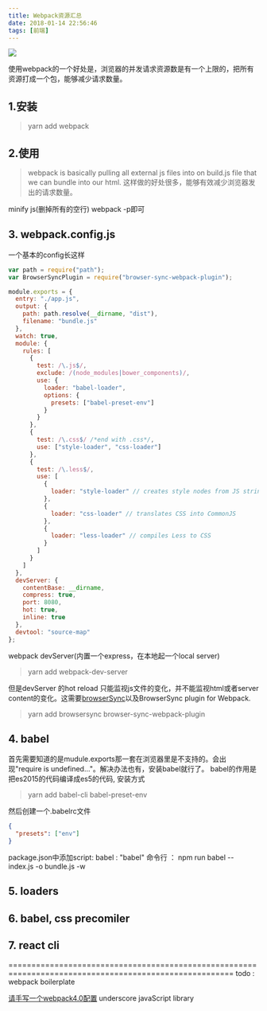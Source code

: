 ```yaml
---
title: Webpack资源汇总
date: 2018-01-14 22:56:46
tags: [前端]
---
```


![](http://www.haldir66.ga/static/imgs/hot%20coffee%20city%20life%20winter.jpg)
<!--more-->


使用webpack的一个好处是，浏览器的并发请求资源数是有一个上限的，把所有资源打成一个包，能够减少请求数量。

## 1.安装
> yarn add webpack

## 2.使用

>webpack is basically pulling  all external js files into on build.js file that we can bundle into our html.
这样做的好处很多，能够有效减少浏览器发出的请求数量。

minify js(删掉所有的空行) webpack -p即可

## 3. webpack.config.js
一个基本的config长这样
```javaScript
var path = require("path");
var BrowserSyncPlugin = require("browser-sync-webpack-plugin");

module.exports = {
  entry: "./app.js",
  output: {
    path: path.resolve(__dirname, "dist"),
    filename: "bundle.js"
  },
  watch: true,
  module: {
    rules: [
      {
        test: /\.js$/,
        exclude: /(node_modules|bower_components)/,
        use: {
          loader: "babel-loader",
          options: {
            presets: ["babel-preset-env"]
          }
        }
      },
      {
        test: /\.css$/ /*end with .css*/,
        use: ["style-loader", "css-loader"]
      },
      {
        test: /\.less$/,
        use: [
          {
            loader: "style-loader" // creates style nodes from JS strings
          },
          {
            loader: "css-loader" // translates CSS into CommonJS
          },
          {
            loader: "less-loader" // compiles Less to CSS
          }
        ]
      }
    ]
  },
  devServer: {
    contentBase: __dirname,
    compress: true,
    port: 8080,
    hot: true,
    inline: true
  },
  devtool: "source-map"
};
```

webpack devServer(内置一个express，在本地起一个local server)
> yarn add webpack-dev-server

但是devServer 的hot reload 只能监视js文件的变化，并不能监视html或者server content的变化。这需要[browserSync](https://browsersync.io/)以及BrowserSync plugin for Webpack.
> yarn add browsersync browser-sync-webpack-plugin

## 4. babel
首先需要知道的是mudule.exports那一套在浏览器里是不支持的。会出现"require is undefined..."。解决办法也有，安装babel就行了。
babel的作用是把es2015的代码编译成es5的代码, 安装方式
> yarn add babel-cli babel-preset-env

然后创建一个.babelrc文件
```json
{
  "presets": ["env"]
}
```

package.json中添加script:
babel : "babel"
命令行 ： npm run babel -- index.js -o bundle.js -w


## 5. loaders



## 6. babel, css precomiler


## 7. react cli

=======================================================================================================
todo : webpack boilerplate

[请手写一个webpack4.0配置](http://web.jobbole.com/94944/)
underscore javaScript library
